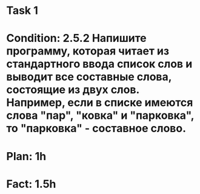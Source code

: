 # Task 1
# Condition: 2.5.2 Напишите программу, которая читает из стандартного ввода список слов и выводит все составные слова, состоящие из двух слов. Например, если в списке имеются слова "пар", "ковка" и "парковка", то "парковка" - составное слово.
# Plan: 1h
# Fact: 1.5h
